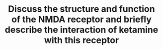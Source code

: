 ---
title: "Discuss the structure and function of the NMDA receptor and briefly describe the interaction of ketamine with this receptor"
entityType: SAQ
exam: PEX
college: ANZCA
year: 2020
sitting: B
question: 10
passRate: 44
EC_expectedDomains:
- "The NMDA receptor is a voltage-sensitive ligand-gated receptor. There is some difference in detail between the recommended textbooks regarding sub-unit structure, so variations were accepted. Detail regarding the AMPA receptor in providing initial depolarization, the Mg2+ plug, glutamate and glycine binding, and ionic currents were necessary."
EC_extraCredit:
- "There were some good descriptions of where ketamine bound to NMDA, and the effect it had."
EC_errorsCommon:
- "A number of candidates did not offer that one of the effects of ketamine was general anaesthesia."
- "There were a number of repeated errors that showed lack of general understanding. The NMDA is not a metabotropic (G-protein linked) receptor. Substance P and the NK-1 receptor are not involved in NMDA activation. The influx of Cl- ions is not excitatory."
- "Pharmacokinetic data for ketamine was neither asked for nor rewarded. Organ- based pharmacodynamic information for ketamine did not receive marks.."
- "Many candidates offered that the NMDA receptor caused long-term potentiation and various chronic pain phenomena, but very few attempted to describe a mechanism that related to NMDA activation and intracellular events."
---